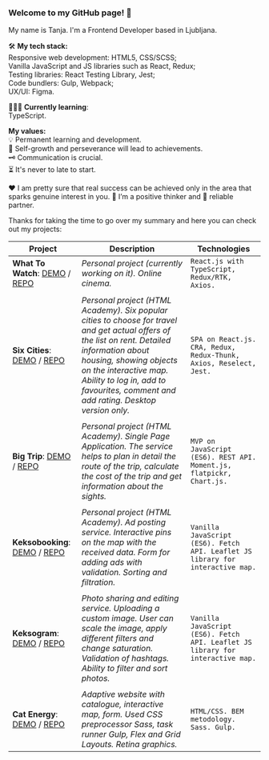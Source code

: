 ### Welcome to my GitHub page! 👋 
My name is Tanja. I'm a Frontend Developer based in Ljubljana.

🛠 **My tech stack:**<br/>
Responsive web development: HTML5, CSS/SCSS;<br/>
Vanilla JavaScript and JS libraries such as React, Redux;<br/>
Testing libraries: React Testing Library, Jest;<br/>
Code bundlers: Gulp, Webpack;<br/>
UX/UI: Figma.

👩🏻‍🎓 **Currently learning**:<br/>
TypeScript.

**My values:**<br/>
💡 Permanent learning and development. <br/>
💪 Self-growth and perseverance will lead to achievements. <br/>
🗝️ Communication is crucial. <br/>
⏳ It's never to late to start.<br/>

♥️ I am pretty sure that real success can be achieved only in the area that sparks genuine interest in you.
🥳 I’m a positive thinker and 🤝 reliable partner.

Thanks for taking the time to go over my summary and here you can check out my projects:

Project | Description | Technologies
--- | --- | ---
**What To Watch**: [DEMO](https://what-to-watch-tanjaslo.vercel.app) / [REPO](https://github.com/tanjaslo/what-to-watch) | *Personal project (currently working on it). Online cinema.* | `React.js with TypeScript, Redux/RTK, Axios.`
 |  | 
**Six Cities**: [DEMO](https://six-cities-7.vercel.app/) / [REPO](https://github.com/tanjaslo/1621659-six-cities-7) | *Personal project (HTML Academy). Six popular cities to choose for travel and get actual offers of the list on rent. Detailed information about housing, showing objects on the interactive map. Ability to log in, add to favourites, comment and add rating. Desktop version only.* | `SPA on React.js. CRA, Redux, Redux-Thunk, Axios, Reselect, Jest.`
 |  | 
**Big Trip**: [DEMO](https://big-trip-14.vercel.app/) / [REPO](https://github.com/tanjaslo/1621659-big-trip-14) | *Personal project (HTML Academy). Single Page Application. The service helps to plan in detail the route of the trip, calculate the cost of the trip and get information about the sights.* | `MVP on JavaScript (ES6). REST API. Moment.js, flatpickr, Chart.js.`
 |  |
**Keksobooking**: [DEMO](https://keksobooking-22.vercel.app/) / [REPO](https://github.com/tanjaslo/1621659-keksobooking-22) | *Personal project (HTML Academy). Ad posting service. Interactive pins on the map with the received data. Form for adding ads with validation. Sorting and filtration.* | `Vanilla JavaScript (ES6). Fetch API. Leaflet JS library for interactive map.`
 |  | 
**Keksogram**: [DEMO](https://tanjaslo.github.io/keksogram) / [REPO](https://github.com/tanjaslo/keksogram) | *Photo sharing and editing service. Uploading a custom image. User can scale the image, apply different filters and change saturation. Validation of hashtags. Ability to filter and sort photos.* | `Vanilla JavaScript (ES6). Fetch API. Leaflet JS library for interactive map.`
 |  | 
**Cat Energy**: [DEMO](https://tanjaslo.github.io/1621659-cat-energy-23/) / [REPO](https://github.com/tanjaslo/1621659-cat-energy-23) | *Adaptive website with catalogue, interactive map, form. Used CSS preprocessor Sass, task runner Gulp, Flex and Grid Layouts. Retina graphics.* | `HTML/CSS. BEM metodology. Sass. Gulp.`

<!--
**tanjaslo/tanjaslo** is a ✨ _special_ ✨ repository because its `README.md` (this file) appears on your GitHub profile.

Here are some ideas to get you started:

- 🔭 I’m currently working on ...
- 🌱 I’m currently learning ...
- 👯 I’m looking to collaborate on ...
- 🤔 I’m looking for help with ...
- 💬 Ask me about ...
- 📫 How to reach me: ...
- 😄 Pronouns: ...
- ⚡ Fun fact: ...
- 
[go](http://stackoverflow.com){:target="_blank" rel="noopener"}
https://github.com/sandino/Markdown-Cheatsheet/blob/master/README.md#images
-->

